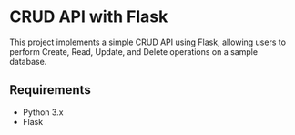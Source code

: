 # CRUD API with Flask

This project implements a simple CRUD API using Flask, allowing users to perform Create, Read, Update, and Delete operations on a sample database.

## Requirements

- Python 3.x
- Flask
